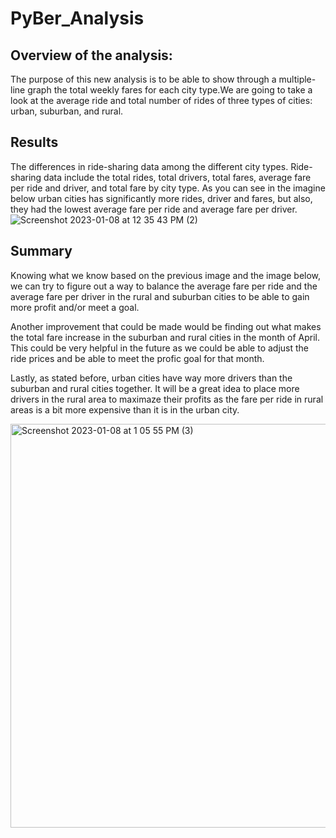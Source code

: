 # PyBer_Analysis

## Overview of the analysis:
The purpose of this new analysis is to be able to show through a multiple-line graph the total weekly fares for each city type.We are going to take a look at the average ride and total number of rides of three types of cities: urban, suburban, and rural. 

## Results
The differences in ride-sharing data among the different city types. Ride-sharing data include the total rides, total drivers, total fares, average fare per ride and driver, and total fare by city type. As you can see in the imagine below urban cities has significantly more rides, driver and fares, but also, they had the lowest average fare per ride and average fare per driver.
![Screenshot 2023-01-08 at 12 35 43 PM (2)](https://user-images.githubusercontent.com/118491043/211213024-2942e58b-5466-4919-99a9-9a3b24916674.png)

## Summary
Knowing what we know based on the previous image and the image below, we can try to figure out a way to balance the average fare per ride and the average fare per driver in the rural and suburban cities to be able to gain more profit and/or meet a goal. 

Another improvement that could be made would be finding out what makes the total fare increase in the suburban and rural cities in the month of April. This could be very helpful in the future as we could be able to adjust the ride prices and be able to meet the profic goal for that month. 

Lastly, as stated before, urban cities have way more drivers than the suburban and rural cities together. It will be a great idea to place more drivers in the rural area to maximaze their profits as the fare per ride in rural areas is a bit more expensive than it is in the urban city. 

<img width="646" alt="Screenshot 2023-01-08 at 1 05 55 PM (3)" src="https://user-images.githubusercontent.com/118491043/211214185-749226b8-931d-48a8-a54b-27ef27feaaaf.png">
